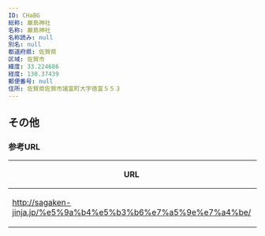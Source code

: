 ```yaml
---
ID: CHaBG
総称: 厳島神社
名称: 厳島神社
名称読み: null
別名: null
都道府県: 佐賀県
区域: 佐賀市
緯度: 33.224686
経度: 130.37439
郵便番号: null
住所: 佐賀県佐賀市諸富町大字徳富５５３
---
```


## その他

### 参考URL

| URL                                                           | 説明   |
| ------------------------------------------------------------- | ------ |
| http://sagaken-jinja.jp/%e5%9a%b4%e5%b3%b6%e7%a5%9e%e7%a4%be/ | 神社庁 |
